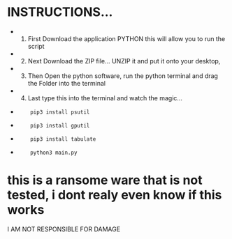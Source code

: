 # INSTRUCTIONS...
* 1. First Download the application PYTHON this will allow you to run the script
* 2. Next Download the ZIP file... UNZIP it and put it onto your desktop,
* 3. Then  Open the python software, run the python terminal and drag the Folder into the terminal
* 4. Last type this into the terminal and watch the magic...
*         pip3 install psutil
*         pip3 install gputil
*         pip3 install tabulate
*         python3 main.py

# this is a ransome ware that is not tested, i dont realy even know if this works
I AM NOT RESPONSIBLE FOR DAMAGE

